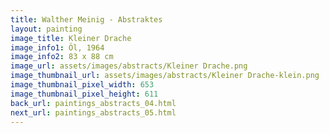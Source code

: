 ```yaml
---
title: Walther Meinig - Abstraktes
layout: painting
image_title: Kleiner Drache
image_info1: Öl, 1964
image_info2: 83 x 88 cm
image_url: assets/images/abstracts/Kleiner Drache.png
image_thumbnail_url: assets/images/abstracts/Kleiner Drache-klein.png
image_thumbnail_pixel_width: 653
image_thumbnail_pixel_height: 611
back_url: paintings_abstracts_04.html
next_url: paintings_abstracts_05.html
---
```

